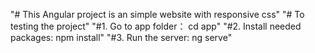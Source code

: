 "# This Angular project is an simple website with responsive css"
"# To testing the project"
"#1. Go to app folder： cd app"
"#2. Install needed packages: npm install"
"#3. Run the server: ng serve"

